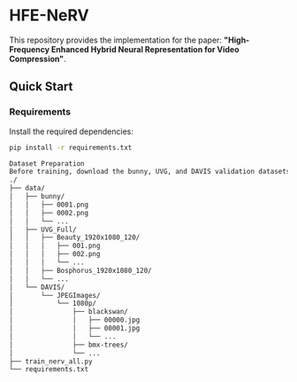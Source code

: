 # HFE-NeRV

This repository provides the implementation for the paper: **"High-Frequency Enhanced Hybrid Neural Representation for Video Compression"**.

<!-- Optional: We will release codes coming soon. -->

## Quick Start

### Requirements

Install the required dependencies:
```bash
pip install -r requirements.txt

Dataset Preparation
Before training, download the bunny, UVG, and DAVIS validation datasets. Organize your dataset folder as follows (the default path expected by scripts is ./data/, or you can specify --data_path):
./
├── data/
│   ├── bunny/
│   │   ├── 0001.png
│   │   ├── 0002.png
│   │   └── ...
│   ├── UVG_Full/
│   │   ├── Beauty_1920x1080_120/
│   │   │   ├── 001.png
│   │   │   ├── 002.png
│   │   │   └── ...
│   │   ├── Bosphorus_1920x1080_120/
│   │   └── ...
│   └── DAVIS/
│       └── JPEGImages/
│           └── 1080p/
│               ├── blackswan/
│               │   ├── 00000.jpg
│               │   ├── 00001.jpg
│               │   └── ...
│               ├── bmx-trees/
│               └── ...
├── train_nerv_all.py
└── requirements.txt

